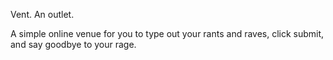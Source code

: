 Vent.
An outlet.

A simple online venue for you to type out your rants and raves, click submit, and say goodbye to your rage. 

